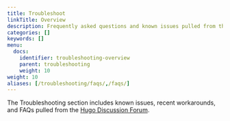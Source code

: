 ```yaml
---
title: Troubleshoot
linkTitle: Overview
description: Frequently asked questions and known issues pulled from the Hugo Discuss forum.
categories: []
keywords: []
menu:
  docs:
    identifier: troubleshooting-overview
    parent: troubleshooting
    weight: 10
weight: 10
aliases: [/troubleshooting/faqs/,/faqs/]
---
```


The Troubleshooting section includes known issues, recent workarounds, and FAQs pulled from the [Hugo Discussion Forum][forum].

[forum]: https://discourse.gohugo.io
